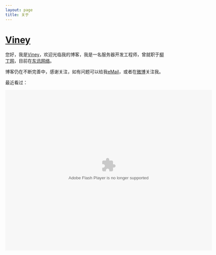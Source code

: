```yaml
---
layout: page
title: 关于
---
```

# [Viney][]

您好，我是[Viney][]，欢迎光临我的博客，我是一名服务器开发工程师，曾就职于<a href="http://www.newding.com" class="external" target="_blank">柳丁网</a>，目前在<a href="http://www.ot24.net" class="external" target="_blank">东讯网络</a>。

博客仍在不断完善中，感谢关注，如有问题可以给我<a href="" title="邮箱" onclick="alert('Viney Chow 在 Gmail，你懂得！');return false;">eMail</a>，或者在<a href="http://weibo.com/vineychow" title="我的闲言碎语" target="_blank" class="external">微博</a>关注我。

最近看过：
<div><object classid="clsid:d27cdb6e-ae6d-11cf-96b8-444553540000" codebase="http://fpdownload.macromedia.com/pub/shockwave/cabs/flash/swflash.cab#version=7,0,0,0" width="650" height="505" id="passing" > <param name="movie" value="http://www.douban.com/doushow/beiyuu/collection_latest_movie|book_15_5_medium_logo_noself/doushow.swf" /> <param name="quality" value="high" /> <param name="scale" value="noscale"/> <param name="align" value="tl"/> <param name="wmode" value="transparent"/> <embed src="http://www.douban.com/doushow/beiyuu/collection_latest_movie|book_15_5_medium_logo_noself/doushow.swf" wmode="transparent" quality="high" width="650" height="505" name="passing" scale="noscale" align="tl" type="application/x-shockwave-flash" pluginspage="http://www.macromedia.com/go/getflashplayer" /> </object></div>

<!--
<h3 class="about">More About Me</h3>
<div class="about-link">
    <a href="" title="邮箱" target="_blank" onclick="alert('Viney 在 Gmail，你懂得！');return false;">eMail&gt;&gt;</a>
    <a href="http://www.douban.com/people/vineychow" title="我的书影音" target="_blank">豆瓣&gt;&gt;</a>
    <a href="http://weibo.com/vineychow" title="我的闲言碎语" target="_blank">新浪微博&gt;&gt;</a>
    <a href="http://www.github.com/viney" title="我的代码" target="_blank">Github&gt;&gt;</a>
    <a href="http://twitter.com/#!/vineychow" title="又一处的闲言碎语" target="_blank">Twitter&gt;&gt;</a>
    <a href="http://facebook.com/#!/vineychow" title="又一处的闲言碎语" target="_blank">Facebook&gt;&gt;</a>
    <a href="http://www.zhihu.com/people/viney" title="我回答的问题" target="_blank">知乎&gt;&gt;</a>
    <a href="http://www.markzhi.com/viney" title="我收集的图片" target="_blank">Markzhi&gt;&gt;</a>
</div>
-->

[Viney]: http://viney.github.com "Viney"

